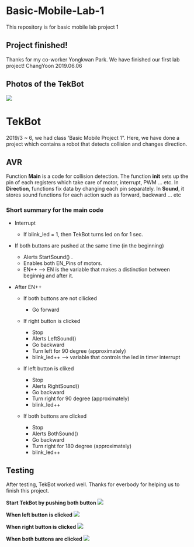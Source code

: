 # Basic-Mobile-Lab-1
This repository is for basic mobile lab project 1

## Project finished!
Thanks for my co-worker Yongkwan Park. We have finished our first lab project! ChangYoon 2019.06.06

## Photos of the TekBot
![](final.PNG)

# TekBot 
2019/3 ~ 6, we had class 'Basic Mobile Project 1". Here, we have done a project which contains a robot that detects collision and changes direction.

## AVR
Function **Main** is a code for collision detection. The function **init** sets up the pin of each registers which take care of motor, interrupt, PWM ... etc. In **Direction**, functions fix data by changing each pin separately. In **Sound**, it stores sound functions for each action such as forward, backward ... etc

### Short summary for the main code
* Interrupt
  * If blink_led = 1, then TekBot turns led on for 1 sec. 

* If both buttons are pushed at the same time (in the beginning)
  * Alerts StartSound() .
  * Enables both EN_Pins of motors.
  * EN++ --> EN is the variable that makes a distinction between beginnig and after it.
  
* After EN++
  * If both buttons are not cllicked
    * Go forward
  
  * If right button is clicked
    * Stop
    * Alerts LeftSound()
    * Go backward
    * Turn left for 90 degree (approximately)
    * blink_led++ --> variable that controls the led in timer interrupt
    
  * If left button is cliked
    * Stop
    * Alerts RightSound()
    * Go backward
    * Turn right for 90 degree (approximately)
    * blink_led++ 
   
  * If both buttons are clicked
    * Stop
    * Alerts BothSound()
    * Go backward
    * Turn right for 180 degree (approximately)
    * blink_led++
   
## Testing 
After testing, TekBot worked well. Thanks for everbody for helping us to finish this project. 

**Start TekBot by pushing both button**
![](final_1.PNG)

**When left button is clicked**
![](final_2.PNG)

**When right button is clicked**
![](final_3.PNG)

**When both buttons are clicked**
![](final_4.PNG) 
